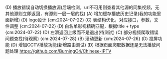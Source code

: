 (D) 播放错误自动切换播放源(后端检测，url不可用则查看其他源的同集视频，无其他源则立即返回，有源则一层一层的找)
(A) 增加缓存播放历史记录(我的功能里面新增)
(D) logo设计 {cm:2024-07-22}
(C) 表结构优化，对应接口，参数，文件调整 {cm:2024-07-22}
(D) 白名单影视精确匹配，根据title + type {cm:2024-07-22}
(D) 左滑返回上级而不是退出(待测试)
(C) 部分视频爬取错误问题查找(待观察) {cm:2024-07-28}
(B) 滚动更新 {cm:2024-07-26}
(D) 投屏功能
(D) 增加CCTV播放功能(新增路由测试)
(D) 根据页面爬取数据还是无法播放问题处理
https://github.com/BurningC4/Chinese-IPTV
